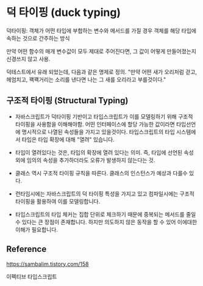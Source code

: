 # 덕 타이핑 (duck typing)

덕타이핑: 객체가 어떤 타입에 부합하는 변수와 메서드를 가질 경우 객체를 해당 타입에 속하는 것으로 간주하는 방식 

만약 어떤 함수의 매개 변수값이 모두 제대로 주어진다면, 그 값이 어떻게 만들어졌는지 신경쓰지 않고 사용. 

덕테스트에서 유래 되었는데, 다음과 같은 명제로 정의. "만약 어떤 새가 오리처럼 걷고, 헤엄치고, 꽥꽥거리는 소리를 낸다면 나는 그 새를 오리라고 부를것이다."

## 구조적 타이핑 (Structural Typing)
- 자바스크립트가 덕타이핑 기반이고 타입스크립트가 이를 모델링하기 위해 구조적 타이핑을 사용함을 이해해야함. 어떤 인터페이스에 할당 가능한 값이라면 타입선언에 명시적으로 나열된 속성들을 가지고 있을것이다. 타입스크립트의 타입 시스템에서 타입은 타입 확장에 대해 "열려" 있습니다.

- 타입이 열려있다는 것은, 타입의 확장에 열려 있다는 의미. 즉, 타입에 선언된 속성 외에 임의의 속성을 추가하더라도 오류가 발생하지 않는다는 것. 


- 클래스 역시 구조적 타이핑 규칙을 따른다. 클래스의 인스턴스가 예상과 다를수 있다. 
- 런타임시에는 자바스크립트의 덕 타이핑 특성을 가지고 있고 컴파일시에는 구조적 타이핑을 활용하여 이를 모델링합니다.
- 타입스크립트의 타입 체커는 집합 단위로 체크하기 때문에 중복되는 메서드를 줄일 수 있다는 큰 장점이 존재합니다. 하지만 의도하지 않은 동작을 할 수 있어 이에대한 이해가 필요합니다.

## Reference
 https://sambalim.tistory.com/158
 
 이펙티브 타입스크립트